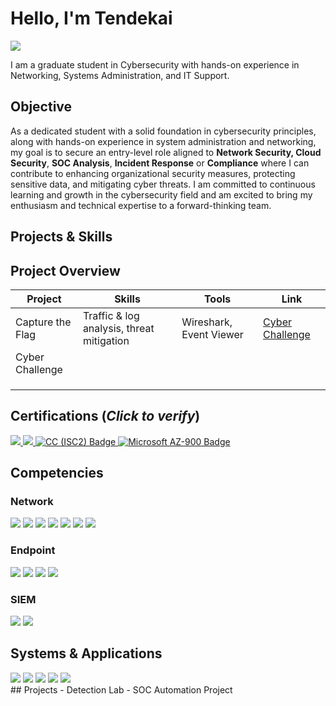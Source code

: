 # Hello, I'm Tendekai
<a href="https://linkedin.com/in/tendekai-machingura/"><img src="https://img.shields.io/badge/-LinkedIn-0072b1?&style=for-the-badge&logo=linkedin&logoColor=white" /></a>

I am a graduate student in Cybersecurity with hands-on experience in Networking, Systems Administration, and IT Support.

## Objective

 As a dedicated student with a solid foundation in cybersecurity principles, along with hands-on experience in system administration and networking, my goal is to secure an entry-level role aligned to **Network Security, Cloud Security**, **SOC Analysis**, **Incident Response** or **Compliance** where I can contribute to enhancing organizational security measures, protecting sensitive data, and mitigating cyber threats. I am committed to continuous learning and growth in the cybersecurity field and am excited to bring my enthusiasm and technical expertise to a forward-thinking team.

## Projects & Skills

## Project Overview 
|     Project     |                 Skills                |     Tools       |      Link       |
| --------------- | ------------------------------------- | --------------- | --------------- |
| Capture the Flag| Traffic & log analysis, threat mitigation|Wireshark, Event Viewer |<a href= "https://github.com/mtendekai/CaptureTheFlag2024/edit/main/README.md">Cyber Challenge</a>   |
| Cyber Challenge |                                       |                 |                 |
|                 |                                       |                 |                 |
|                 |                                       |                 |                 |
|                 |                                       |                 |                 |

## Certifications (*Click to verify*)
<div>
<a href="https://www.credly.com/badges/79cce531-7dfa-48a2-b11b-0043ca63f056/linked_in_profile"target="_blank">
  <img src="https://img.shields.io/badge/-Security%2B-FF0000?&style=for-the-badge&logo=CompTIA&logoColor=white" />
</a>
<a href="https://www.credly.com/earner/earned/badge/185183b4-1305-4b32-a2ec-618be57ee64d" target="_blank">
  <img src="https://img.shields.io/badge/-CCNA-007ACC?&style=for-the-badge&logo=Cisco&logoColor=white" />
</a>
<a href="https://www.credly.com/badges/01d385ea-cff4-4d43-b273-4b54e845f096/linked_in_profile" target="_blank">
  <img src="https://img.shields.io/badge/-CC(ISC2)-006400?&style=for-the-badge&logoColor=white" alt="CC (ISC2) Badge" />
</a>
<a href="https://www.credly.com/badges/995275f0-5fac-4ed4-951f-e8b66ed28451/linked_in_profile" target="_blank">
  <img src="https://img.shields.io/badge/-Microsoft%20AZ--900-737373?&style=for-the-badge&logo=Microsoft&logoColor=white" alt="Microsoft AZ-900 Badge" />
</a>
<div>

## Competencies
### Network
<div>
   <img src="https://img.shields.io/badge/-Wireshark-1679A7?&style=for-the-badge&logo=Wireshark&logoColor=white" />
   <img src="https://img.shields.io/badge/-Solarwinds-FF6200?&style=for-the-badge&logo=Zeek&logoColor=white" />
   <img src="https://img.shields.io/badge/-Event Viewer-40E0D0?&style=for-the-badge&logo=Zeek&logoColor=white" />
   <img src="https://img.shields.io/badge/-Routing & Switching-1BA0D7?&style=for-the-badge&logo=Suricata&logoColor=white" />
   <img src="https://img.shields.io/badge/-Network_Protocols-4CAF50?&style=for-the-badge&logo=Zeek&logoColor=white" />
   <img src="https://img.shields.io/badge/-Firewalls-FFBF00?&style=for-the-badge&logo=Zeek&logoColor=white" />
   <img src="https://img.shields.io/badge/-IDS/IPS-CCCCFF?&style=for-the-badge&logo=Zeek&logoColor=white" />

</div>

### Endpoint
<div>
    <img src="https://img.shields.io/badge/-Microsoft_Defender-00A4EF?&style=for-the-badge&logo=Microsoft&logoColor=white" />
    <img src="https://img.shields.io/badge/-ESET_Protect-00CED1?&style=for-the-badge&logo=ESET&logoColor=white" />
    <img src="https://img.shields.io/badge/-Sophos_Endpoint-2F6C9E?&style=for-the-badge&logo=Sophos&logoColor=white" />
    <img src="https://img.shields.io/badge/-McAfee-CC0000?&style=for-the-badge&logo=McAfee&logoColor=white" />

</div>

### SIEM
<div>
    <img src="https://img.shields.io/badge/-Microsoft_Sentinel-0078D4?&style=for-the-badge&logo=Microsoft&logoColor=white" />
    <img src="https://img.shields.io/badge/-Splunk-000000?&style=for-the-badge&logo=Splunk&logoColor=white" />
   
</div>

## Systems & Applications
<div>
<img src="https://img.shields.io/badge/-Windows_Server-0078D7?&style=for-the-badge&logo=Microsoft&logoColor=white" />
<img src="https://img.shields.io/badge/-Microsoft_365-DC3E15?&style=for-the-badge&logo=Microsoft&logoColor=white" />
<img src="https://img.shields.io/badge/-Active_Directory-0078D7?&style=for-the-badge&logo=Microsoft&logoColor=white" />
<img src="https://img.shields.io/badge/-SharePoint-DDA0DD?&style=for-the-badge&logo=Microsoft&logoColor=white" />
<img src="https://img.shields.io/badge/-Microsoft Windows & Office -0078D7?&style=for-the-badge&logo=Microsoft&logoColor=white" />

<div>
## Projects
- Detection Lab
- SOC Automation Project
